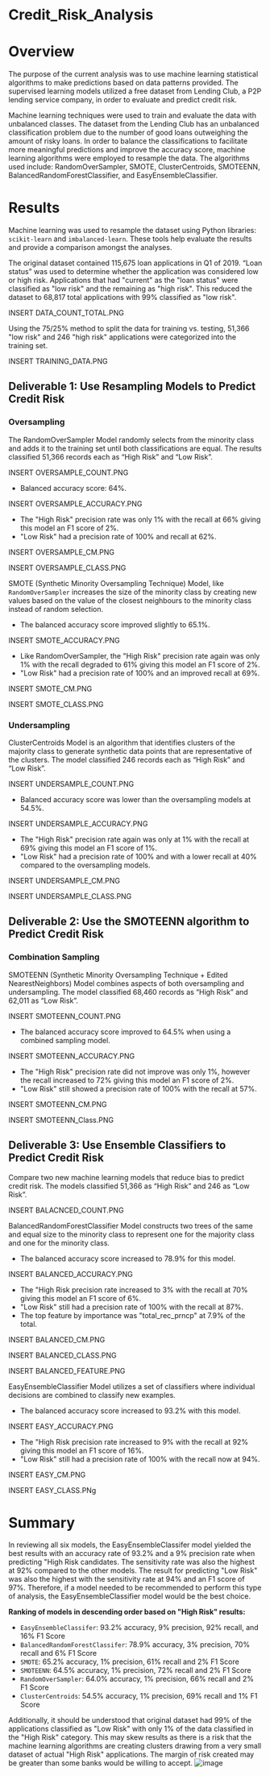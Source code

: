 # Credit_Risk_Analysis

# Overview

The purpose of the current analysis was to use machine learning statistical algorithms to make predictions based on data patterns provided. The supervised learning models utilized a free dataset from Lending Club, a P2P lending service company, in order to evaluate and predict credit risk. 

Machine learning techniques were used to train and evaluate the data with unbalanced classes. The dataset from the Lending Club has an unbalanced classification problem due to the number of good loans outweighing the amount of risky loans. In order to balance the classifications to facilitate more meaningful predictions and improve the accuracy score, machine learning algorithms were employed to resample the data.  The algorithms used include: RandomOverSampler, SMOTE, ClusterCentroids, SMOTEENN, BalancedRandomForestClassifier, and EasyEnsembleClassifier.

# Results

Machine learning was used to resample the dataset using Python libraries: `scikit-learn` and `imbalanced-learn`.  These tools help evaluate the results and provide a comparison amongst the analyses. 

The original dataset contained 115,675 loan applications in Q1 of 2019. “Loan status" was used to determine whether the application was considered low or high risk. Applications that had "current" as the "loan status" were classified as "low risk" and the remaining as "high risk". This reduced the dataset to 68,817 total applications with 99% classified as "low risk". 

INSERT DATA_COUNT_TOTAL.PNG

Using the 75/25% method to split the data for training vs. testing, 51,366 "low risk" and 246 "high risk" applications were categorized into the training set.   

INSERT TRAINING_DATA.PNG

## Deliverable 1: Use Resampling Models to Predict Credit Risk

### Oversampling

The RandomOverSampler Model randomly selects from the minority class and adds it to the training set until both classifications are equal. The results classified 51,366 records each as “High Risk” and “Low Risk”.

INSERT OVERSAMPLE_COUNT.PNG

  * Balanced accuracy score: 64%.

 INSERT OVERSAMPLE_ACCURACY.PNG

  * The "High Risk" precision rate was only 1% with the recall at 66% giving this model an F1 score of 2%.
  * "Low Risk" had a precision rate of 100% and recall at 62%.  
  
  INSERT OVERSAMPLE_CM.PNG
  
  INSERT OVERSAMPLE_CLASS.PNG

SMOTE (Synthetic Minority Oversampling Technique) Model, like `RandomOverSampler` increases the size of the minority class by creating new values based on the value of the closest neighbours to the minority class instead of random selection. 

  * The balanced accuracy score improved slightly to 65.1%.

  INSERT SMOTE_ACCURACY.PNG

  * Like RandomOverSampler, the "High Risk" precision rate again was only 1% with the recall degraded to 61% giving this model an F1 score of 2%.
  * "Low Risk" had a precision rate of 100% and an improved recall at 69%.  

  INSERT SMOTE_CM.PNG
  
  INSERT SMOTE_CLASS.PNG

### Undersampling

ClusterCentroids Model is an algorithm that identifies clusters of the majority class to generate synthetic data points that are representative of the clusters. The model classified 246 records each as “High Risk” and “Low Risk”.

INSERT UNDERSAMPLE_COUNT.PNG

  * Balanced accuracy score was lower than the oversampling models at 54.5%.

  INSERT UNDERSAMPLE_ACCURACY.PNG

  * The "High Risk" precision rate again was only at 1% with the recall at 69% giving this model an F1 score of 1%.
  * "Low Risk" had a precision rate of 100% and with a lower recall at 40% compared to the oversampling models.  

INSERT UNDERSAMPLE_CM.PNG
  
INSERT UNDERSAMPLE_CLASS.PNG

## Deliverable 2: Use the SMOTEENN algorithm to Predict Credit Risk

### Combination Sampling

SMOTEENN (Synthetic Minority Oversampling Technique + Edited NearestNeighbors) Model combines aspects of both oversampling and undersampling. The model classified 68,460 records as “High Risk” and 62,011 as “Low Risk”.

INSERT SMOTEENN_COUNT.PNG

  * The balanced accuracy score improved to 64.5% when using a combined sampling model.

  INSERT SMOTEENN_ACCURACY.PNG

  * The "High Risk" precision rate did not improve was only 1%, however the recall increased to 72% giving this model an F1 score of 2%.
  * "Low Risk" still showed a precision rate of 100% with the recall at 57%.  
  
  INSERT SMOTEENN_CM.PNG

  INSERT SMOTEENN_Class.PNG

## Deliverable 3: Use Ensemble Classifiers to Predict Credit Risk

Compare two new machine learning models that reduce bias to predict credit risk. The models classified 51,366 as “High Risk” and 246 as “Low Risk”.

INSERT BALACNCED_COUNT.PNG

BalancedRandomForestClassifier Model constructs two trees of the same and equal size to the minority class to represent one for the majority class and one for the minority class. 

  * The balanced accuracy score increased to 78.9% for this model.

INSERT BALANCED_ACCURACY.PNG

  * The "High Risk precision rate increased to 3% with the recall at 70% giving this model an F1 score of 6%.
  * "Low Risk" still had a precision rate of 100% with the recall at 87%.  
  * The top feature by importance was "total_rec_prncp" at 7.9% of the total.

INSERT BALANCED_CM.PNG
  
INSERT BALANCED_CLASS.PNG

INSERT BALANCED_FEATURE.PNG

EasyEnsembleClassifier Model utilizes a set of classifiers where individual decisions are combined to classify new examples.

  * The balanced accuracy score increased to 93.2% with this model.

  INSERT EASY_ACCURACY.PNG

  * The "High Risk precision rate increased to 9% with the recall at 92% giving this model an F1 score of 16%.
  * "Low Risk" still had a precision rate of 100% with the recall now at 94%.  

INSERT EASY_CM.PNG
  
INSERT EASY_CLASS.PNg

# Summary

In reviewing all six models, the EasyEnsembleClassifer model yielded the best results with an accuracy rate of 93.2% and a 9% precision rate when predicting "High Risk candidates. The sensitivity rate was also the highest at 92% compared to the other models. The result for predicting "Low Risk" was also the highest with the sensitivity rate at 94% and an F1 score of 97%. Therefore, if a model needed to be recommended to perform this type of analysis, the EasyEnsembleClassifier model would be the best choice.

**Ranking of models in descending order based on "High Risk" results:**
* `EasyEnsembleClassifer`: 93.2% accuracy, 9% precision, 92% recall, and 16% F1 Score
* `BalancedRandomForestClassifer`: 78.9% accuracy, 3% precision, 70% recall and 6% F1 Score
* `SMOTE`: 65.2% accuracy, 1% precision, 61% recall and 2% F1 Score
* `SMOTEENN`: 64.5% accuracy, 1% precision, 72% recall and 2% F1 Score
* `RandomOverSampler`: 64.0% accuracy, 1% precision, 66% recall and 2% F1 Score
* `ClusterCentroids`: 54.5% accuracy, 1% precision, 69% recall and 1% F1 Score

Additionally, it should be understood that original dataset had 99% of the applications classified as "Low Risk" with only 1% of the data classified in the "High Risk" category. This may skew results as there is a risk that the machine learning algorithms are creating clusters drawing from a very small dataset of actual "High Risk" applications. The margin of risk created may be greater than some banks would be willing to accept.
![image](https://user-images.githubusercontent.com/108899985/198388661-d51955e4-f445-42e6-a7d5-ffa0c4c8421d.png)
